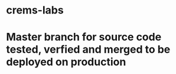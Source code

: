 # crems-labs
# Master branch for source code tested, verfied and merged to be deployed on production

